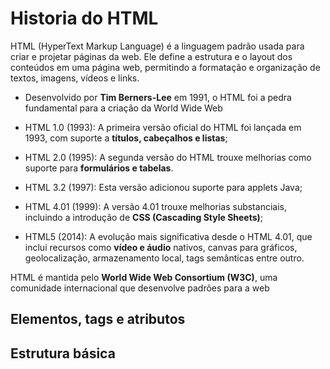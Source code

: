# Historia do HTML

HTML (HyperText Markup Language) é a linguagem padrão usada para criar e projetar páginas da web. Ele define a estrutura e o layout dos conteúdos em uma página web, permitindo a formatação e organização de textos, imagens, vídeos e links.

- Desenvolvido por **Tim Berners-Lee** em 1991, o HTML foi a pedra fundamental para a criação da World Wide Web

- HTML 1.0 (1993): A primeira versão oficial do HTML foi lançada em 1993, com suporte a **títulos, cabeçalhos e listas**;

- HTML 2.0 (1995): A segunda versão do HTML trouxe melhorias como suporte para **formulários e tabelas**.

- HTML 3.2 (1997): Esta versão adicionou suporte para applets Java;

- HTML 4.01 (1999): A versão 4.01 trouxe melhorias substanciais, incluindo a introdução de **CSS (Cascading Style Sheets)**; 

- HTML5 (2014): A evolução mais significativa desde o HTML 4.01, que inclui recursos como **vídeo e áudio** nativos, canvas para gráficos, geolocalização, armazenamento local, tags semânticas entre outro.


HTML é mantida pelo **World Wide Web Consortium (W3C)**, uma comunidade internacional que desenvolve padrões para a web


## Elementos, tags e atributos

## Estrutura básica

